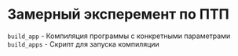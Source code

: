 # Замерный эксперемент по ПТП

`build_app` - Компиляция программы с конкретными параметрами
`build_apps` - Скрипт для запуска компиляции 